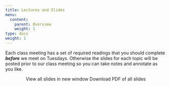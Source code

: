 ```yaml
---
title: Lectures and Slides
menu:
  content:
    parent: Overview
    weight: 1
type: docs
weight: 1
---
```


Each class meeting has a set of required readings that you should complete ***before*** we meet on Tuesdays. Otherwise the slides for each topic will be posted prior to our class meeting so you can take notes and annotate as you like.

<p style="text-align:center;"><span class="btn btn-primary btn-lg"><i class="fas fa-external-link-alt"></i> View all slides in new window</span> <span class="btn btn-primary btn-lg"><i class="far fa-file-pdf"></i> Download PDF of all slides</span></p>
